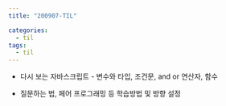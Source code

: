 ```yaml
---
title: "200907-TIL"

categories:
  - til
tags:
  - til
---
```


- 다시 보는 자바스크립트 - 변수와 타입, 조건문, and or 연산자, 함수

- 질문하는 법, 페어 프로그래밍 등 학습방법 및 방향 설정
